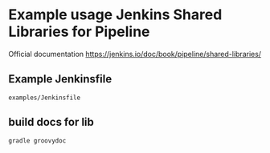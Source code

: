 # Example usage Jenkins Shared Libraries for Pipeline
Official documentation https://jenkins.io/doc/book/pipeline/shared-libraries/
 ## Example Jenkinsfile
 ```
examples/Jenkinsfile
```

## build docs for lib
```
gradle groovydoc
```